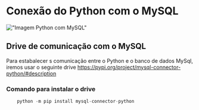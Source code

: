 # Conexão do Python com o MySQL

!["Imagem Python com MySQL"](https://miro.medium.com/v2/resize:fit:1358/1*5PSjhz9Xx-4cj4Dz2FrHkA.jpeg)

## Drive de comunicação com o MySQL
Para estabalecer s comunicação entre o Python e
 o banco de dados MySql, iremos usar o  seguinte drive
<a href="https://pypi.org/project/mysql-connector-python/#description"> https://pypi.org/project/mysql-connector-python/#description </a>

### Comando para instalar o drive
```python
    python -m pip install mysql-connector-python
```